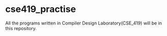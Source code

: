 # cse419_practise
All the programs written in Compiler Design Laboratory(CSE_419) will be in this repository.
